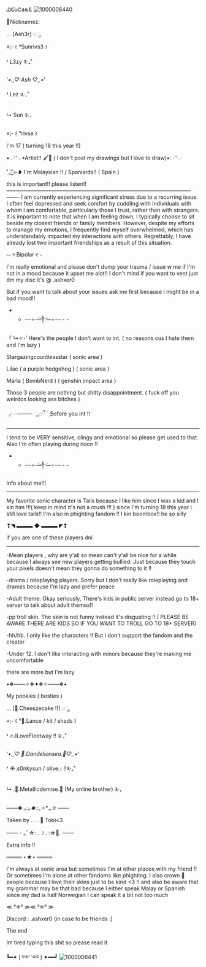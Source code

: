  ᏇᏋႱᏟ𐒀𐒄Ꮛ
![1000006440](https://github.com/user-attachments/assets/595c03f0-75ae-4297-ab06-5463df43e91a)



🦇Nicknamez:

... [Ash3r] ◌ೄ

≡;- ꒰ °Sunrivs3 ꒱

❛ L3zy ༉‧₊˚

'*•.¸♡ Ash ♡¸.•*'

❛ Lez ༉‧₊˚

↳ Sun ༉‧₊

≡;- ꒰ °rivse ꒱

 I'm 17 ( turning 18 this year !!)

•·.·''·.·•Artist!! 🖌️🎨 ( I don't post my drawings but I love to draw)•·.·''·.·

˚₊· ͟͟͞͞➳❥ I'm Malaysian !! / Spaniards!! ( Spain )

this is important!! please listen!!
——————————————————————————————————-——-
I am currently experiencing significant stress due to a recurring issue. I often feel depressed and seek comfort by cuddling with individuals with whom I am comfortable, particularly those I trust, rather than with strangers. It is important to note that when I am feeling down, I typically choose to sit beside my closest friends or family members. However, despite my efforts to manage my emotions, I frequently find myself overwhelmed, which has understandably impacted my interactions with others. Regrettably, I have already lost two important friendships as a result of this situation.

⎯⎯ ୨ Bipolar ୧ ⎯

I'm really emotional and please don't dump your trauma / issue w me if I'm not in a mood because it upset me alot!! I don't mind if you want to vent just dm my disc it's @ .ashxer0

But if you want to talk about your issues ask me first because I might be in a bad mood!!

- - ┈┈∘┈˃̶༒˂̶┈∘┈┈ - -

『 ↳✧･ﾟHere's the people I don't want to int. ( no reasons cus I hate them and I'm lazy )

Stargazingcountlessstar ( sonic area )

Lilac ( a purple hedgehog ) ( sonic area )

Marla ( BombNerd ) ( genshin impact area )

Those 3 people are nothing but shitty disappointment. ( fuck off you weirdos looking ass bitches )

╭┈──── ◌ೄ◌ྀ ˊˎBefore you int !!

________________

I tend to be VERY sensitive, clingy and emotional so please get used to that. Also I'm often playing during noon !! 

- - ┈┈∘┈˃̶༒˂̶┈∘┈┈ - -

Info about me!!!

________________

My favorite sonic character is Tails because I like him since I was a kid and I kin him !!!( keep in mind it's not a crush !!! ) since I'm turning 18 this year i still love tails!! I'm also in phighting fandom !! I kin boombox!! he so silly

❢◥ ▬▬▬ ◆ ▬▬▬ ◤❢

if you are one of these players dni

_______________________________

-Mean players , why are y'all so mean can't y'all be nice for a while because I always see new players getting bullied. Just because they touch your pixels doesn't mean they gonna do something to it !!

-drama / roleplaying players. Sorry but I don't really like roleplaying and dramas because I'm lazy and prefer peace

-Adult theme. Okay seriously, There's kids in public server instead go to 18+ server to talk about adult themes!!

-pp troll skin. The skin is not funny instead it's disgusting !! ( PLEASE BE AWARE THERE ARE KIDS SO IF YOU WANT TO TROLL GO TO 18+ SERVER)

-hh/hb. I only like the characters !! But I don't support the fandom and the creator

-Under 12. I don't like interacting with minors because they're making me uncomfortable

there are more but I'm lazy

•❅───✧❅✦❅✧───❅•

My pookies ( besties )

... [🍰.Cheeszecake !!] ◌ೄ

≡;- ꒰ °🦇.Lance / kit / shads ꒱

❛ 🔥.ILoveFleetway !! ༉‧₊˚

'*•.¸♡ 🌼.Dandelionsea.🌊♡¸.•*'

❛ ☀️.s0nkysun / olive.💧 !!༉‧₊˚

↳ .👾.Metallicdemise.🤖 (My online brother) ༉‧₊

───✱*.｡:｡✱*.:｡✧*.｡✰ ───

Taken by . . . 💍 Tobi<3

─── ･ ｡ﾟ☆: *.☽ .* :☆ﾟ. ───

Extra info !!

════ ⋆★⋆ ════

I'm always at sonic area but sometimes I'm at other places with my friend !! Or sometimes I'm alone at other fandoms like phighting. I also crown 👑 people because I love their skins just to be kind <3 !! and also be aware that my grammar may be that bad because I either speak Malay or Spanish since my dad is half Norwegian I can speak it a bit not too much

≪ °❈° ≫≪ °❈° ≫

Discord : .ashxer0 (in case to be friends :]

The end

Im tired typing this shit so please read it

┗━✦❘༻༺❘✦━━┛
![1000006441](https://github.com/user-attachments/assets/7bacd70e-b218-4062-b4ed-8781b558d296)
